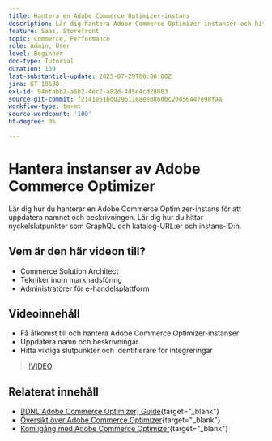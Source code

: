 ```yaml
---
title: Hantera en Adobe Commerce Optimizer-instans
description: Lär dig hantera Adobe Commerce Optimizer-instanser och hitta viktig information och slutpunkter
feature: Saas, Storefront
topic: Commerce, Performance
role: Admin, User
level: Beginner
doc-type: Tutorial
duration: 139
last-substantial-update: 2025-07-29T00:00:00Z
jira: KT-18638
exl-id: 94efabb2-a6b2-4ec2-a82d-4d5e4cd28803
source-git-commit: f2141e51bd029611e8ee086dbc20d56447e98faa
workflow-type: tm+mt
source-wordcount: '109'
ht-degree: 0%

---
```


# Hantera instanser av Adobe Commerce Optimizer

Lär dig hur du hanterar en Adobe Commerce Optimizer-instans för att uppdatera namnet och beskrivningen.  Lär dig hur du hittar nyckelslutpunkter som GraphQL och katalog-URL:er och instans-ID:n.

## Vem är den här videon till?

* Commerce Solution Architect
* Tekniker inom marknadsföring
* Administratörer för e-handelsplattform

## Videoinnehåll

* Få åtkomst till och hantera Adobe Commerce Optimizer-instanser
* Uppdatera namn och beskrivningar
* Hitta viktiga slutpunkter och identifierare för integreringar

>[!VIDEO](https://video.tv.adobe.com/v/3470232?learn=on&enablevpops)

## Relaterat innehåll

* [[!DNL Adobe Commerce Optimizer] Guide](https://experienceleague.adobe.com/sv/docs/commerce/optimizer/overview){target="_blank"}
* [Översikt över Adobe Commerce Optimizer](https://experienceleague.adobe.com/sv/docs/commerce-learn/tutorials/adobe-commerce-optimizer/overview){target="_blank"}
* [Kom igång med Adobe Commerce Optimizer](https://experienceleague.adobe.com/sv/docs/commerce/optimizer/get-started){target="_blank"}
